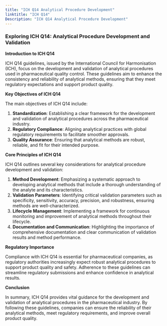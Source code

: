 ```yaml
---
title: "ICH Q14 Analytical Procedure Development"
linktitle: "ICH Q14"
Description: "ICH Q14 Analytical Procedure Development"
---
```


### Exploring ICH Q14: Analytical Procedure Development and Validation

**Introduction to ICH Q14**

ICH Q14 guidelines, issued by the International Council for Harmonisation (ICH), focus on the development and validation of analytical procedures used in pharmaceutical quality control. These guidelines aim to enhance the consistency and reliability of analytical methods, ensuring that they meet regulatory expectations and support product quality.

**Key Objectives of ICH Q14**

The main objectives of ICH Q14 include:

1. **Standardization**: Establishing a clear framework for the development and validation of analytical procedures across the pharmaceutical industry.
2. **Regulatory Compliance**: Aligning analytical practices with global regulatory requirements to facilitate smoother approvals.
3. **Quality Assurance**: Ensuring that analytical methods are robust, reliable, and fit for their intended purpose.

**Core Principles of ICH Q14**

ICH Q14 outlines several key considerations for analytical procedure development and validation:

1. **Method Development**: Emphasizing a systematic approach to developing analytical methods that include a thorough understanding of the analyte and its characteristics.
2. **Validation Parameters**: Identifying critical validation parameters such as specificity, sensitivity, accuracy, precision, and robustness, ensuring methods are well-characterized.
3. **Lifecycle Management**: Implementing a framework for continuous monitoring and improvement of analytical methods throughout their lifecycle.
4. **Documentation and Communication**: Highlighting the importance of comprehensive documentation and clear communication of validation results and method performance.

**Regulatory Importance**

Compliance with ICH Q14 is essential for pharmaceutical companies, as regulatory authorities increasingly expect robust analytical procedures to support product quality and safety. Adherence to these guidelines can streamline regulatory submissions and enhance confidence in analytical results.

**Conclusion**

In summary, ICH Q14 provides vital guidance for the development and validation of analytical procedures in the pharmaceutical industry. By following these guidelines, companies can ensure the reliability of their analytical methods, meet regulatory requirements, and improve overall product quality.
